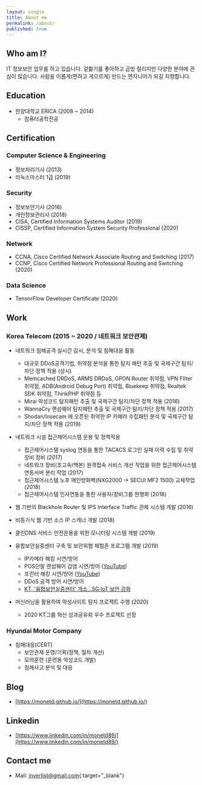 ```yaml
---
layout: single
title: About me
permalink: /about/
published: true
---
```

## Who am I?
IT 정보보안 업무를 하고 있습니다.
겉핧기를 좋아하고 금방 질리지만 다양한 분야에 관심이 많습니다.
사람을 이롭게(편하고 게으르게) 만드는 엔지니어가 되길 지향합니다.


## Education
- 한양대학교 ERICA (2008 ~ 2014)
    - 컴퓨터공학전공


## Certification
### Computer Science & Engineering
- 정보처리기사 (2013)
- 리눅스마스터 1급 (2019)


### Security
- 정보보안기사 (2016)
- 개인정보관리사 (2018)
- CISA, Certified Information Systems Auditor (2019)
- CISSP, Certified Information System Security Professional (2020)


### Network
- CCNA, Cisco Certified Network Associate Routing and Switching (2017)
- CCNP, Cisco Certified Network Professional Routing and Switching (2020)


### Data Science
- TensorFlow Developer Certificate (2020)


## Work
### Korea Telecom (2015 ~ 2020 / 네트워크 보안관제)
- 네트워크 침해공격 실시간 감시, 분석 및 침해대응 활동
  - 대규모 DDoS공격기법, 취약점 분석을 통한 탐지 패턴 추출 및 국제구간 탐지/차단 정책 적용 (상시)
  - Memcached DRDoS, ARMS DRDoS, GPON Router 취약점, VPN FIlter 취약점, ADB(Android Debug Port) 취약점, Bluekeep 취약점, Realtek SDK 취약점, ThinkPHP 취약점 등
  - Mirai 악성코드 탐지패턴 추출 및 국제구간 탐지/차단 정책 적용 (2016)
  - WannaCry 랜섬웨어 탐지패턴 추출 및 국제구간 탐지/차단 정책 적용 (2017)
  - Shodan/Insecam 에 오픈된 취약한 IP 카메라 수집패턴 분석 및 국제구간 탐지/차단 정책 적용 (2019)

- 네트워크 시설 접근제어시스템 운용 및 정책적용
  - 접근제어시스템 syslog 연동을 통한 TACACS 로그인 실패 이력 수집 및 취약장비 정비 (2017)
  - 네트워크 장비(초고속/백본) 원격접속 서비스 개선 작업을 위한 접근제어시스템 연동서버 분리 작업 (2017)
  - 접근제어시스템 노후 메인방화벽(NXG2000 → SECUI MF2 1500) 교체작업 (2018)
  - 접근제어시스템 인사연동을 통한 사용자/장비그룹 현행화 (2018)

- 웹 기반의 Blackhole Router 및 IPS Interface Traffic 관제 시스템 개발 (2016)
- 비동기식 웹 기반 소스 IP 스캐너 개발 (2018)
- 클린DNS 서비스 안전운용을 위한 모니터링 시스템 개발 (2019)
- 융합보안실증센터 구축 및 보안위협 체험존 프로그램 개발 (2019)
  - IP카메라 해킹 시연/방어
  - POS단말 랜섬웨어 감염 시연/방어 ([YouTube](https://youtu.be/74vHskKwMvQ))
  - 프린터 해킹 시연/방어 ([YouTube](https://youtu.be/BQe-M7meVLM))
  - DDoS 공격 방어 시연/방어
  - [KT, '융합보안실증센터' 개소...5G·IoT 보안 강화](https://biz.chosun.com/site/data/html_dir/2019/05/22/2019052200829.html)

- 머신러닝을 활용하여 악성사이트 탐지 프로젝트 수행 (2020)
  - 2020 KT그룹 혁신 성과공유회 우수 프로젝트 선정

### Hyundai Motor Company
- 침해대응(CERT)
  - 보안관제 운영/기획(정책, 절차 개선)
  - 모의훈련 (훈련용 악성코드 개발)
  - 침해사고 분석 및 대응

## Blog
- [https://monetd.github.io/](https://monetd.github.io/)


## Linkedin
- [https://www.linkedin.com/in/monetd89/](https://www.linkedin.com/in/monetd89/)


## Contact me
- Mail: [inverlist@gmail.com](mailto:inverlist@gmail.com){:target="_blank"}
